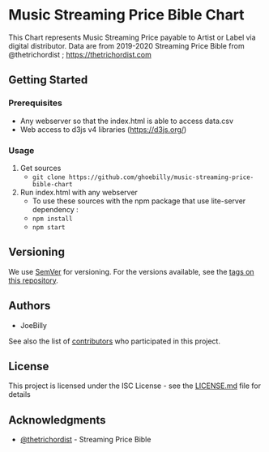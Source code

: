 # Music Streaming Price Bible Chart

This Chart represents Music Streaming Price payable to Artist or Label via digital distributor.
Data are from 2019-2020 Streaming Price Bible from @thetrichordist ; https://thetrichordist.com

## Getting Started

### Prerequisites

* Any webserver so that the index.html is able to access data.csv
* Web access to d3js v4 libraries (https://d3js.org/)

### Usage

1. Get sources
	* ` git clone https://github.com/ghoebilly/music-streaming-price-bible-chart `
2. Run index.html with any webserver
    * To use these sources with the npm package that use lite-server dependency :
    * ` npm install `
    * ` npm start `

## Versioning

We use [SemVer](http://semver.org/) for versioning. For the versions available, see the [tags on this repository](https://github.com/ghoebilly//music-streaming-price-bible-chart/tags).

## Authors

* JoeBilly

See also the list of [contributors](https://github.com/ghoebilly/music-streaming-price-bible-chart/contributors)  who participated in this project.

## License

This project is licensed under the ISC License - see the [LICENSE.md](LICENSE.md) file for details

## Acknowledgments

* [@thetrichordist](https://thetrichordist.com) - Streaming Price Bible
